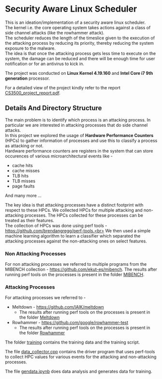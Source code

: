 # Security Aware Linux Scheduler

This is an ideation/implementation of a security aware linux scheduler.<br>
The kernel i.e. the core operating system takes actions against a class of side channel attacks (like the rowhammer attack). <br>
The scheduler reduces the length of the timeslice given to the execution of the attacking process by reducing its priority, thereby reducing the system exposure to the malware. <br> 
The idea is that once the attacking process gets less time to execute on the system, the damage can be reduced and there will be enough time for user notification or for an antivirus to kick in.

The project was conducted on **Linux Kernel 4.19.160** and **Intel Core i7 9th generation** processor.

For a detailed view of the project kindly refer to the report [CS3500_project_report.pdf](https://github.com/sarthak-kaps/Security_Aware_Linux_Scheduler_CS3500/blob/main/CS3500_Project_Report.pdf).

## Details And Directory Structure

The main problem is to identify which process is an attacking process. In particular we are interested in attacking processes that do side channel attacks. <br>
In this project we explored the usage of **Hardware Performance Counters** (HPCs) to gather information of processes and use this to classify a process as attacking or not.<br>
Hardware performance counters are registers in the system that can store occurences of various microarchitectural events like -
  * cache hits
  * cache misses
  * TLB hits
  * TLB misses
  * page faults 

And many more ... <br>

The key idea is that attacking processes have a distinct footprint with respect to these HPCs.
We collected HPCs for multiple attacking and non-attacking processes. The HPCs collected for these processes can be treated as their features. <br>
The collection of HPCs was done using perf tools - https://github.com/brendangregg/perf-tools.<br>
We then used a simple machine learning algorithm to learn a classifier which separated the attacking processes against the non-attacking ones on select features. 
### Non Attacking Processes
For non attacking processes we referred to multiple programs from the MIBENCH collection - https://github.com/ekut-es/mibench.
The results after running perf tools on the processes is present in the folder [MIBENCH](https://github.com/sarthak-kaps/Security_Aware_Linux_Scheduler_CS3500/tree/main/MIBENCH). 

### Attacking Processes
For attacking processes we referred to - 
 * Meltdown - https://github.com/IAIK/meltdown
   * The results after running perf tools on the processes is present in the folder [Meltdown](https://github.com/sarthak-kaps/Security_Aware_Linux_Scheduler_CS3500/tree/main/Meltdown)  
 * Rowhammer - https://github.com/google/rowhammer-test
   * The results after running perf tools on the processes is present in the folder [Rowhammer](https://github.com/sarthak-kaps/Security_Aware_Linux_Scheduler_CS3500/tree/main/rowhammer)

The folder [training](https://github.com/sarthak-kaps/Security_Aware_Linux_Scheduler_CS3500/tree/main/training) contains the training data and the training script.

The file [data_collector.cpp](https://github.com/sarthak-kaps/Security_Aware_Linux_Scheduler_CS3500/blob/main/data_collecter.cpp) contains the driver program that uses perf-tools to collect HPC values for various events for the attacking and non-attacking processes.

The file [gendata.ipynb](https://github.com/sarthak-kaps/Security_Aware_Linux_Scheduler_CS3500/blob/main/gendata.ipynb) does data analysis and generates data for training.
